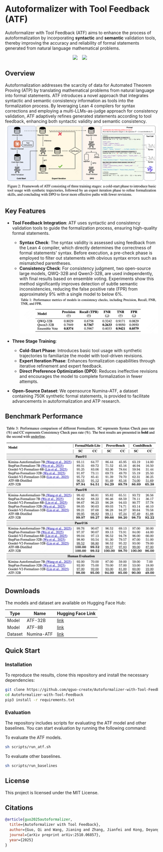 # Autoformalizer with Tool Feedback (ATF)

Autoformalizer with Tool Feedback (ATF) aims to enhance the process of autoformalization by incorporating **syntactic** and **semantic** validation tools, thereby improving the accuracy and reliability of formal statements generated from natural language mathematical problems.

<div align="center"> 
  <a href="https://arxiv.org/pdf/2510.06857"><img src="https://img.shields.io/static/v1?label=Paper&message=Arxiv&color=red"></a> &ensp;
  <a href="https://qguo-create.github.io/ATF-blog.github.io"><img src="https://img.shields.io/static/v1?label=Page&message=Project&color=blue"></a> &ensp;
</div>

## Overview

Autoformalization addresses the scarcity of data for Automated Theorem Proving (ATP) by translating mathematical problems from natural language into formal statements. ATF introduces a novel approach that integrates syntactic and semantic consistency information as tools into the formalization process. By leveraging Lean 4 compilers for syntax corrections and employing a multi-LLMs-as-judge approach for consistency validation, ATF adaptively refines generated statements according to tool feedback, enhancing both syntactic validity and semantic consistency.
![](./assets/framework.png)
## Key Features
- **Tool Feedback Integration**: ATF uses syntactic and consistency validation tools to guide the formalization process, ensuring high-quality formal statements.
    - **Syntax Check**: The syntax validity is assessed using feedback from the Lean 4 compiler, which directly determines the correctness of formal statements' syntax. Before execution, a pre-check phase is employed to filter out statements with obvious syntax errors such as mismatched parentheses.
    - **Consistency Check**: For consistency judgment, two open-source large models, QWQ-32B and Qwen3-32B, are used independently, with final results based on ensemble voting. Experiments show this method significantly improves detection of subtle semantic inconsistencies, reducing the false positive rate (FPR) from approximately 9% with a single model to below 6%.![](./assets/llm-judge.png)


- **Three Stage Training**:
    - **Cold-Start Phase**: Introduces basic tool usage with synthetic trajectories to familiarize the model with tool-driven revisions.
    - **Expert Iteration Phase**: Enhances formalization capabilities through iterative refinement and expert feedback.
    - **Direct Preference Optimization (DPO)**: Reduces ineffective revisions and encourages the model to complete formalization in fewer attempts.

- **Open-Source Dataset**: We opensource Numina-ATF, a dataset containing 750K synthetic formal statements, is provided to facilitate advancements in autoformalization and ATP research.

## Benchmark Performance
![](./assets/main_results.png)

## Downloads
The models and dataset are available on Hugging Face Hub:

| Type | Name                  | Hugging Face Link                                                                 |
|--------------|-------------------------------|-----------------------------------------------------------------------------------|
| Model   | ATF-32B             | [link](https://huggingface.co/datasets/lulululuyi/R-HORIZON-Math500)             |
| Model   | ATF-8B              | [link](https://huggingface.co/datasets/lulululuyi/R-HORIZON-AIME24)               |
| Dataset   | Numina-ATF              | [link](https://huggingface.co/datasets/lulululuyi/R-HORIZON-AIME25)               |


## Quick Start

### Installation

To reproduce the results, clone this repository and install the necessary dependencies:

```bash
git clone https://github.com/qguo-create/Autoformalizer-with-Tool-Feedback.git
cd Autoformalizer-with-Tool-Feedback
pip3 install -r requirements.txt
```

### Evaluation

The repository includes scripts for evaluating the ATF model and other baselines. You can start evaluation by running the following command:

To evaluate the ATF models.
```bash
sh scripts/run_atf.sh
```

To evaluate other baselines.
```bash
sh scripts/run_baselines 
```

## License

This project is licensed under the MIT License.

## Citations

```bibtex
@article{guo2025autoformalizer,
  title={Autoformalizer with Tool Feedback},
  author={Guo, Qi and Wang, Jianing and Zhang, Jianfei and Kong, Deyang and Huang, Xiangzhou and Xi, Xiangyu and Wang, Wei and Wang, Jingang and Cai, Xunliang and Zhang, Shikun and others},
  journal={arXiv preprint arXiv:2510.06857},
  year={2025}
}

```
